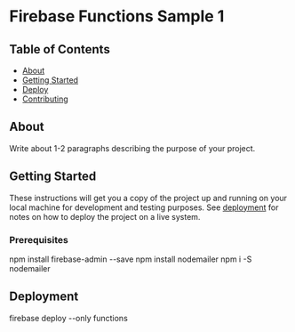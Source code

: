 # Firebase Functions Sample 1

## Table of Contents

- [About](#about)
- [Getting Started](#getting_started)
- [Deploy](#deploy)
- [Contributing](../CONTRIBUTING.md)

## About <a name = "about"></a>

Write about 1-2 paragraphs describing the purpose of your project.

## Getting Started <a name = "getting_started"></a>

These instructions will get you a copy of the project up and running on your local machine for development and testing purposes. See [deployment](#deployment) for notes on how to deploy the project on a live system.

### Prerequisites

npm install firebase-admin --save
npm install nodemailer
npm i -S nodemailer

## Deployment <a name = "deploy"></a>

firebase deploy --only functions

